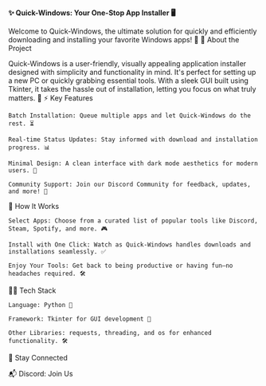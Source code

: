 **✨ Quick-Windows: Your One-Stop App Installer 🖥️**

Welcome to Quick-Windows, the ultimate solution for quickly and efficiently downloading and installing your favorite Windows apps! 🚀
📜 About the Project

Quick-Windows is a user-friendly, visually appealing application installer designed with simplicity and functionality in mind. It's perfect for setting up a new PC or quickly grabbing essential tools. With a sleek GUI built using Tkinter, it takes the hassle out of installation, letting you focus on what truly matters. 🎯
⚡ Key Features

    Batch Installation: Queue multiple apps and let Quick-Windows do the rest. ⏳

    Real-time Status Updates: Stay informed with download and installation progress. 📊

    Minimal Design: A clean interface with dark mode aesthetics for modern users. 🖤

    Community Support: Join our Discord Community for feedback, updates, and more! 💬

🚀 How It Works

    Select Apps: Choose from a curated list of popular tools like Discord, Steam, Spotify, and more. 🎮

    Install with One Click: Watch as Quick-Windows handles downloads and installations seamlessly. ✅

    Enjoy Your Tools: Get back to being productive or having fun—no headaches required. 🛠️

👨‍💻 Tech Stack

    Language: Python 🐍

    Framework: Tkinter for GUI development 🎨

    Other Libraries: requests, threading, and os for enhanced functionality. 🛠️

🔗 Stay Connected

📬 Discord: Join Us
